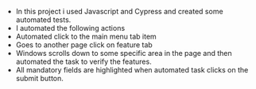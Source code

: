 <ul>
<li>In this project i used Javascript and Cypress and created some automated tests.</li>
<li>I automated the following actions </li>
<li>Automated click to the main menu tab item </li>
<li>Goes to another page click on feature tab</li>
<li>Windows scrolls down to some specific area in the page and then automated the task to verify the features.</li>
<li>All mandatory fields are highlighted when automated task clicks on the submit button.</li>
</ul>
